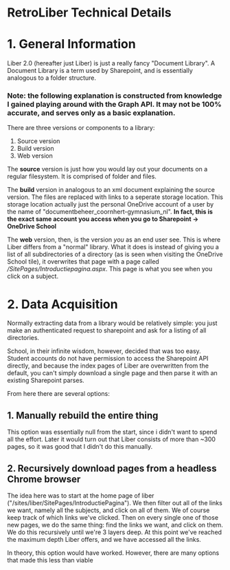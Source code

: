 # RetroLiber Technical Details

# 1. General Information
Liber 2.0 (hereafter just Liber) is just a really fancy "Document Library". A Document Library is a term used by Sharepoint, and is essentially analogous to a folder structure.

### Note: the following explanation is constructed from knowledge I gained playing around with the Graph API. It may not be 100% accurate, and serves only as a basic explanation.

 There are three versions or components to a library:

1. Source version
2. Build version
3. Web version

The **source** version is just how you would lay out your documents on a regular filesystem. It is comprised of folder and files.

The **build** version in analogous to an xml document explaining the source version. The files are replaced with links to a seperate storage location. This storage location actually just the personal OneDrive account of a user by the name of "documentbeheer_coornhert-gymnasium_nl". **In fact, this is the exact same account you access when you go to Sharepoint -> OneDrive School**

The **web** version, then, is the version *you* as an end user see. This is where Liber differs from a "normal" library. What it does is instead of giving you a list of all subdirectories of a directory (as is seen when visiting the OneDrive School tile), it overwrites that page with a page called */SitePages/Introductiepagina.aspx*. This page is what you see when you click on a subject. 

# 2. Data Acquisition
Normally extracting data from a library would be relatively simple: you just make an authenticated request to sharepoint and ask for a listing of all directories. 

School, in their infinite wisdom, however, decided that was too easy. Student accounts do not have permission to access the Sharepoint API directly, and because the index pages of Liber are overwritten from the default, you can't simply download a single page and then parse it with an existing Sharepoint parses.

From here there are several options:

## 1. Manually rebuild the entire thing

This option was essentially null from the start, since i didn't want to spend all the effort. Later it would turn out that Liber consists of more than ~300 pages, so it was good that I didn't do this manually.

## 2. Recursively download pages from a headless Chrome browser

The idea here was to start at the home page of liber ("/sites/liber/SitePages/IntroductiePagina"). We then filter out all of the links we want, namely all the subjects, and click on all of them. We of course keep track of which links we've clicked. Then on every single one of those new pages, we do the same thing: find the links we want, and click on them. We do this recursively until we're 3 layers deep. At this point we've reached the maximum depth Liber offers, and we have accessed all the links. 

In theory, this option would have worked. However, there are many options that made this less than viable